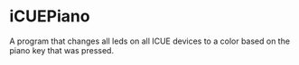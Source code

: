 # iCUEPiano
A program that changes all leds on all ICUE devices to a color based on the piano key that was pressed.
